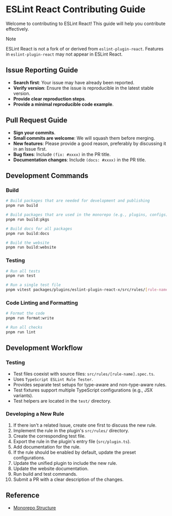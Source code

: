 # ESLint React Contributing Guide

Welcome to contributing to ESLint React! This guide will help you contribute effectively.

> [!NOTE]
> ESLint React is not a fork of or derived from `eslint-plugin-react`. Features in `eslint-plugin-react` may not appear in ESLint React.

## Issue Reporting Guide

- **Search first**: Your issue may have already been reported.
- **Verify version**: Ensure the issue is reproducible in the latest stable version.
- **Provide clear reproduction steps**.
- **Provide a minimal reproducible code example**.

## Pull Request Guide

- **Sign your commits**.
- **Small commits are welcome**: We will squash them before merging.
- **New features**: Please provide a good reason, preferably by discussing it in an Issue first.
- **Bug fixes**: Include `(fix: #xxxx)` in the PR title.
- **Documentation changes**: Include `(docs: #xxxx)` in the PR title.

## Development Commands

### Build

```bash
# Build packages that are needed for development and publishing
pnpm run build

# Build packages that are used in the monorepo (e.g., plugins, configs)
pnpm run build:pkgs

# Build docs for all packages
pnpm run build:docs

# Build the website
pnpm run build:website
```

### Testing

```bash
# Run all tests
pnpm run test

# Run a single test file
pnpm vitest packages/plugins/eslint-plugin-react-x/src/rules/[rule-name].spec.ts
```

### Code Linting and Formatting

```bash
# Format the code
pnpm run format:write

# Run all checks
pnpm run lint
```

## Development Workflow

### Testing

- Test files coexist with source files: `src/rules/[rule-name].spec.ts`.
- Uses `TypeScript ESLint Rule Tester`.
- Provides separate test setups for type-aware and non-type-aware rules.
- Test fixtures support multiple TypeScript configurations (e.g., JSX variants).
- Test helpers are located in the `test/` directory.

### Developing a New Rule

1. If there isn't a related Issue, create one first to discuss the new rule.
2. Implement the rule in the plugin's `src/rules/` directory.
3. Create the corresponding test file.
4. Export the rule in the plugin's entry file (`src/plugin.ts`).
5. Add documentation for the rule.
6. If the rule should be enabled by default, update the preset configurations.
7. Update the unified plugin to include the new rule.
8. Update the website documentation.
9. Run build and test commands.
10. Submit a PR with a clear description of the changes.

## Reference

- [Monorepo Structure](https://beta.eslint-react.xyz/docs/contributing#monorepo-structure)
